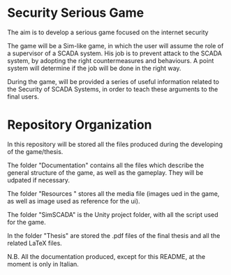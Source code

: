 # Security Serious Game
The aim is to develop a serious game focused on the internet security

The game will be a Sim-like game, in which the user will assume the role of a supervisor of a SCADA system.
His job is to prevent attack to the SCADA system, by adopting the right countermeasures and behaviours. 
A point system will determine if the job will be done in the right way.
 
During the game, will be provided a series of useful information related to the Security of SCADA Systems, in order to teach these arguments to the final users. 
 
 
# Repository Organization
 
In this repository will be stored all the files produced during the developing of the game/thesis.
 
The folder "Documentation" contains all the files which describe the general structure of the game, as well as the gameplay. They will be udpated if necessary.


The folder "Resources " stores all the media file (images ued in the game, as well as image used as reference for the ui).

The folder "SimSCADA" is the Unity project folder, with all the script used for the game.

In the folder "Thesis" are stored the .pdf files of the final thesis and all the related LaTeX files.

N.B.
All the documentation produced, except for this README, at the moment is only in Italian.